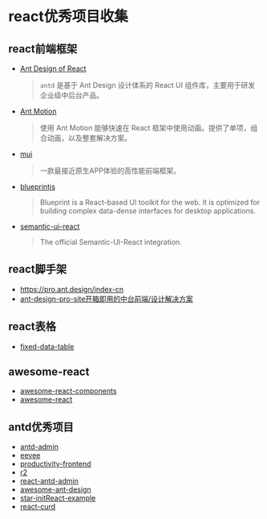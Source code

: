 # react优秀项目收集
## react前端框架
- [Ant Design of React](https://ant.design/docs/react/introduce-cn)
  > `antd` 是基于 Ant Design 设计体系的 React UI 组件库，主要用于研发企业级中后台产品。
  
- [Ant Motion](https://motion.ant.design)
  > 使用 Ant Motion 能够快速在 React 框架中使用动画。提供了单项，组合动画，以及整套解决方案。
  
- [mui](https://mui.com/)
  > 一款最接近原生APP体验的高性能前端框架。
  
- [blueprintjs](http://blueprintjs.com/docs/#overview)
  > Blueprint is a React-based UI toolkit for the web.
  It is optimized for building complex data-dense interfaces for desktop applications.

- [semantic-ui-react](https://github.com/Semantic-Org/Semantic-UI-React)
  > The official Semantic-UI-React integration.

## react脚手架
- https://pro.ant.design/index-cn
- [ant-design-pro-site开箱即用的中台前端/设计解决方案](https://github.com/ant-design/ant-design-pro-site.git)

## react表格

- [fixed-data-table](https://github.com/facebook/fixed-data-table)

## awesome-react
- [awesome-react-components](https://github.com/brillout/awesome-react-components)
- [awesome-react](https://github.com/enaqx/awesome-react)

## antd优秀项目
- [antd-admin](https://github.com/zuiidea/antd-admin)
- [eevee](https://github.com/pizn/eevee)
- [productivity-frontend](https://github.com/dhruv-kumar-jha/productivity-frontend)
- [r2](https://github.com/dog-days/r2)
- [react-antd-admin](https://github.com/jiangxy/react-antd-admin)
- [awesome-ant-design](https://github.com/websemantics/awesome-ant-design)
- [star-initReact-example](https://github.com/pookpal/star-initReact-example)
- [react-curd](https://github.com/awaw00/react-curd)